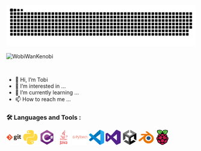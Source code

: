 <!--- snake -->
<div align="center">
  <img  src="https://github.com/1999AZZAR/1999AZZAR/blob/main/resources/img/grid-snake.svg"
       alt="snake" /></a>
</div>


<p><img align="center"
    src="https://github-readme-stats.vercel.app/api/top-langs?username=WobiWanKenobi&show_icons=true&locale=en&bg_color=0d1117&text_color=ffffff&layout=compact"
    alt="WobiWanKenobi" 
    bg_color=#808080/></p>

<p><img https://github-readme-stats.vercel.app/api?username=Aditya664&show_icons=true&theme=tokyonight/></p>


- 👋 Hi, I’m Tobi
- 👀 I’m interested in ...
- 🌱 I’m currently learning ...
- 📫 How to reach me ...

### :hammer_and_wrench: Languages and Tools :

<div>
    <img src="https://github.com/devicons/devicon/blob/master/icons/git/git-original-wordmark.svg" title="Git" **alt="Git" width="40" height="40"/>
    <img src="https://github.com/devicons/devicon/blob/master/icons/python/python-plain.svg" title="Python" **alt="Python" width="40" height="40"/>
    <img src="https://github.com/devicons/devicon/blob/master/icons/csharp/csharp-original.svg" title="CSharp" **alt="CSharp" width="40" height="40"/>
    <img src="https://github.com/devicons/devicon/blob/master/icons/java/java-plain-wordmark.svg" title="Java" **alt="Java" width="40" height="40"/>
    <img src="https://github.com/devicons/devicon/blob/master/icons/pytorch/pytorch-plain-wordmark.svg" title="PyTorch" **alt="PyTorch" width="40" height="40"/>
    <img src="https://github.com/devicons/devicon/blob/master/icons/vscode/vscode-original.svg" title="VSCode" **alt="VSCode" width="40" height="40"/>
    <img src="https://github.com/devicons/devicon/blob/master/icons/visualstudio/visualstudio-plain.svg" title="VisualStudio" **alt="VisualStudio" width="40" height="40"/>
    <img src="https://github.com/devicons/devicon/blob/master/icons/unity/unity-original.svg" title="Unity" **alt="Unity" width="40" height="40"/>
    <img src="https://github.com/devicons/devicon/blob/master/icons/blender/blender-original.svg" title="Blender" **alt="Blender" width="40" height="40" />
    <img src="https://github.com/devicons/devicon/blob/master/icons/raspberrypi/raspberrypi-original.svg" title="RaspberryPi" **alt="RaspberryPi" width="40" height="40" />



</div>

<!---
WobiWanKenobi/WobiWanKenobi is a ✨ special ✨ repository because its `README.md` (this file) appears on your GitHub profile.
You can click the Preview link to take a look at your changes.
--->
